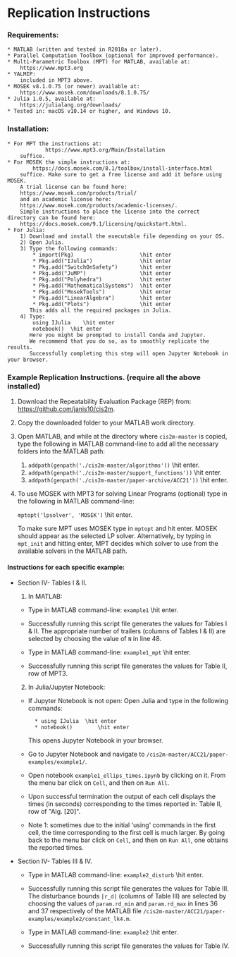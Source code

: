# Replication Instructions

### Requirements:
	* MATLAB (written and tested in R2018a or later).
	* Parallel Computation Toolbox (optional for improved performance).
	* Multi-Parametric Toolbox (MPT) for MATLAB, available at:
		https://www.mpt3.org
	* YALMIP:
		included in MPT3 above.
	* MOSEK v8.1.0.75 (or newer) available at:
		https://www.mosek.com/downloads/8.1.0.75/
	* Julia 1.0.5, available at:
		https://julialang.org/downloads/
	* Tested in: macOS v10.14 or higher, and Windows 10.

### Installation:
	* For MPT the instructions at:
      			https://www.mpt3.org/Main/Installation
      	suffice.
	* For MOSEK the simple instructions at:
			https://docs.mosek.com/8.1/toolbox/install-interface.html
		suffice. Make sure to get a free license and add it before using MOSEK. 
		A trial license can be found here:
		https://www.mosek.com/products/trial/
		and an academic license here:
		https://www.mosek.com/products/academic-licenses/. 
		Simple instructions to place the license into the correct directory can be found here: 
		https://docs.mosek.com/9.1/licensing/quickstart.html.
	* For Julia:
		1) Download and install the executable file depending on your OS.
		2) Open Julia.
		3) Type the following commands:
			* import(Pkg)                     \hit enter
			* Pkg.add("IJulia")               \hit enter
			* Pkg.add("SwitchOnSafety")       \hit enter
			* Pkg.add("JuMP")                 \hit enter
			* Pkg.add("Polyhedra")            \hit enter
			* Pkg.add("MathematicalSystems")  \hit enter
			* Pkg.add("MosekTools")           \hit enter
			* Pkg.add("LinearAlgebra")        \hit enter
			* Pkg.add("Plots")                \hit enter
		   This adds all the required packages in Julia.
		4) Type:
			using IJulia	\hit enter
			notebook()	\hit enter
		   Here you might be prompted to install Conda and Jupyter.
		   We recommend that you do so, as to smoothly replicate the results.
		   Successfully completing this step will open Jupyter Notebook in your browser.

### Example Replication Ιnstructions. (require all the above installed)

1) Download the Repeatability Evaluation Package (REP) from:
	https://github.com/janis10/cis2m.
2) Copy the downloaded folder to your MATLAB work directory.
3) Open MATLAB, and while at the directory where `cis2m-master` is copied, type the following in MATLAB command-line to add all the necessary folders into the MATLAB path:
    1. `addpath(genpath('./cis2m-master/algorithms'))`		\hit enter.
    2. `addpath(genpath('./cis2m-master/support_functions'))`		\hit enter.
    3. `addpath(genpath('./cis2m-master/paper-archive/ACC21'))`		\hit enter.
	
4) To use MOSEK with MPT3 for solving Linear Programs (optional) type in the following in MATLAB command-line:
	
	`mptopt('lpsolver', 'MOSEK')`		\hit enter.
	
	To make sure MPT uses MOSEK type in `mptopt` and hit enter. MOSEK should appear as the selected LP solver. Alternatively, by typing in `mpt_init` and hitting enter, MPT decides which solver to use from the available solvers in the MATLAB path.

#### Instructions for each specific example:
* Section IV- Tables I & II.
    1) In MATLAB:
    
	* Type in MATLAB command-line: `example1`	\hit enter.

	* Successfully running this script file generates the values for Tables I & II. The appropriate number of trailers (columns of Tables I & II) are selected by choosing the value of `N` in line 48. 
	
	* Type in MATLAB command-line: `example1_mpt`	\hit enter.
	
	* Successfully running this script file generates the values for Table II, row of MPT3.
	
    2) In Julia/Jupyter Notebook:
	* If Jupyter Notebook is not open:
		Open Julia and type in the following commands:
    
			* using IJulia	\hit enter
			* notebook()		\hit enter
      
		This opens Jupyter Notebook in your browser.
    
	* Go to Jupyter Notebook and navigate to 
		`/cis2m-master/ACC21/paper-examples/example1/`.

	* Open notebook `example1_ellips_times.ipynb` by clicking on it.
	From the menu bar click on `Cell`, and then on `Run All`.
	
	* Upon successful termination the output of each cell displays the times (in seconds) corresponding
	to the times reported in: Table II, row of "Alg. [20]".

	* Note 1: sometimes due to the initial 'using' commands in the first cell, 
		the time corresponding to the first cell is much larger. By going back to the menu bar
		click on `Cell`, and then on `Run All`, one obtains the reported times.
	
	
* Section IV- Tables III & IV.

	* Type in MATLAB command-line: `example2_disturb`	\hit enter.

	* Successfully running this script file generates the values for Table III. The disturbance bounds `|r_d|` (columns of Table III) are selected by choosing the values of `param.rd_min` and `param.rd_max` in lines 36 and 37 respectively of the MATLAB file `/cis2m-master/ACC21/paper-examples/example2/constant_lk4.m`. 

	* Type in MATLAB command-line: `example2`	\hit enter.

	* Successfully running this script file generates the values for Table IV.
